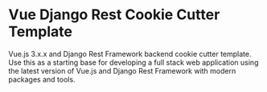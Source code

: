 # Vue Django Rest Cookie Cutter Template
Vue.js 3.x.x and Django Rest Framework backend cookie cutter template. Use this as a starting base for developing a full stack web application using the latest version of Vue.js and Django Rest Framework with modern packages and tools. 
